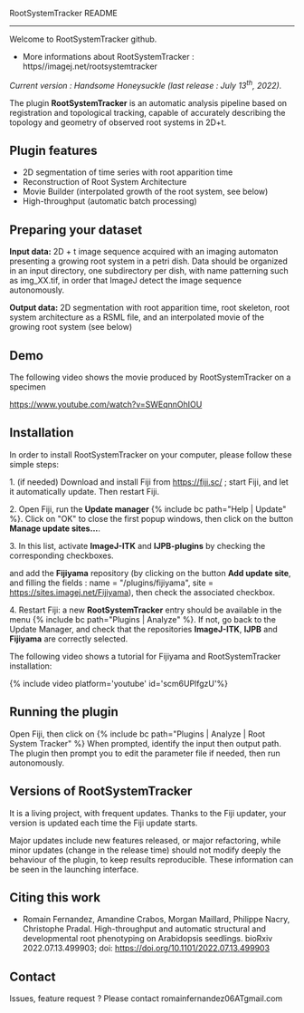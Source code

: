 RootSystemTracker README
*************************

Welcome to RootSystemTracker github.

* More informations about RootSystemTracker : 
https//imagej.net/rootsystemtracker

<i>Current version : Handsome Honeysuckle (last release : July 13<sup>th</sup>, 2022).</i>

The plugin **RootSystemTracker** is an automatic analysis pipeline based on registration and topological tracking, capable of accurately describing the topology and geometry of observed root systems in 2D+t.

## Plugin features

-   2D segmentation of time series with root apparition time
-   Reconstruction of Root System Architecture
-   Movie Builder (interpolated growth of the root system, see below)
-   High-throughput (automatic batch processing)


## Preparing your dataset

**Input data:** 2D + t image sequence acquired with an imaging automaton presenting a growing root system in a petri dish. Data should be organized in an input directory, one subdirectory per dish, with name patterning such as img_XX.tif, in order that ImageJ detect the image sequence autonomously.

**Output data:** 2D segmentation with root apparition time, root skeleton, root system architecture as a RSML file, and an interpolated movie of the growing root system (see below)


## Demo

The following video shows the movie produced by RootSystemTracker on a specimen

https://www.youtube.com/watch?v=SWEqnnOhIOU


## Installation

In order to install RootSystemTracker on your computer, please follow these simple steps:

1\. (if needed) Download and install Fiji from https://fiji.sc/ ; start Fiji, and let it automatically update. Then restart Fiji.

2\. Open Fiji, run the **Update manager** {% include bc path="Help | Update" %}. Click on "OK" to close the first popup windows, then click on the button **Manage update sites...**.

3\. In this list, activate **ImageJ-ITK** and **IJPB-plugins** by checking the corresponding checkboxes.

and add the **Fijiyama** repository (by clicking on the button **Add update site**, and filling the fields : name = "/plugins/fijiyama", site = https://sites.imagej.net/Fijiyama), then check the associated checkbox.

4\. Restart Fiji: a new **RootSystemTracker** entry should be available in the menu {% include bc path="Plugins | Analyze" %}. If not, go back to the Update Manager, and check that the repositories **ImageJ-ITK**, **IJPB** and **Fijiyama** are correctly selected.

The following video shows a tutorial for Fijiyama and RootSystemTracker installation:

{% include video platform='youtube' id='scm6UPlfgzU'%}


## Running the plugin

Open Fiji, then click on {% include bc path="Plugins | Analyze | Root System Tracker" %}
When prompted, identify the input then output path. The plugin then prompt you to edit the parameter file if needed, then run autonomously.

## Versions of RootSystemTracker

It is a living project, with frequent updates. Thanks to the Fiji updater, your version is updated each time the Fiji update starts.

Major updates include new features released, or major refactoring, while minor updates (change in the release time) should not modify deeply the behaviour of the plugin, to keep results reproducible. These information can be seen in the launching interface.

## Citing this work

-  Romain Fernandez, Amandine Crabos, Morgan Maillard, Philippe Nacry, Christophe Pradal. High-throughput and automatic structural and developmental root phenotyping on Arabidopsis seedlings. bioRxiv 2022.07.13.499903; doi: https://doi.org/10.1101/2022.07.13.499903

## Contact

Issues, feature request ? Please contact romainfernandez06ATgmail.com




